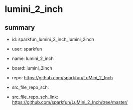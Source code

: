 # lumini_2_inch
 
## summary 
* id: sparkfun_lumini_2_inch_lumini_2inch
* user: sparkfun
* name: lumini_2_inch
* board: lumini_2inch
* repo: https://github.com/sparkfun/LuMini_2_Inch



* src_file_repo_sch: 
* src_file_repo_sch_link: https://github.com/sparkfun/LuMini_2_Inch/tree/master/




